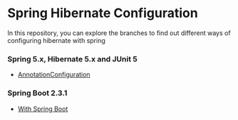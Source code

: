 # Spring Hibernate Configuration

In this repository, you can explore the branches to find out 
different ways of configuring hibernate with spring

### Spring 5.x, Hibernate 5.x and JUnit 5

- [AnnotationConfiguration](https://github.com/veronx/spring-hibernate-configuration/tree/spring/annotation_config)

### Spring Boot 2.3.1

- [With Spring Boot](https://github.com/veronx/spring-hibernate-configuration/tree/spring/springboot_config)

